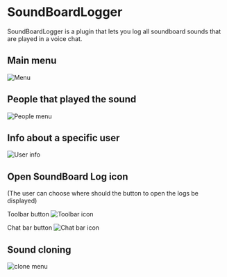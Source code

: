 # SoundBoardLogger

SoundBoardLogger is a plugin that lets you log all soundboard sounds that are played in a voice chat.

## Main menu

![Menu](https://i.imgur.com/ponGzcl.png)

## People that played the sound

![People menu](https://i.imgur.com/gmf1ckr.png)

## Info about a specific user

![User info](https://i.imgur.com/lfpwqx1.png)

## Open SoundBoard Log icon
(The user can choose where should the button to open the logs be displayed)

Toolbar button
![Toolbar icon](https://i.imgur.com/mO1yCg4.png)

Chat bar button
![Chat bar icon](https://i.imgur.com/FQO2YNL.png)

## Sound cloning
![clone menu](https://i.imgur.com/stW2TeW.png)
